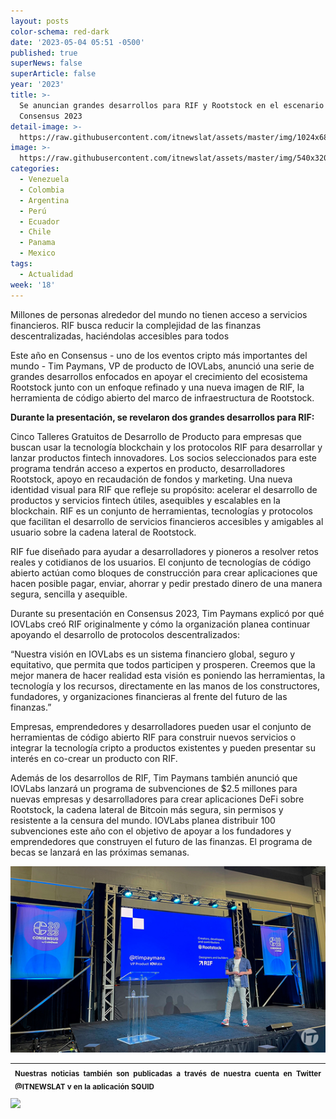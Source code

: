 ```yaml
---
layout: posts
color-schema: red-dark
date: '2023-05-04 05:51 -0500'
published: true
superNews: false
superArticle: false
year: '2023'
title: >-
  Se anuncian grandes desarrollos para RIF y Rootstock en el escenario de
  Consensus 2023
detail-image: >-
  https://raw.githubusercontent.com/itnewslat/assets/master/img/1024x680/RIF-g.jpg
image: >-
  https://raw.githubusercontent.com/itnewslat/assets/master/img/540x320/RIF-p.jpg
categories:
  - Venezuela
  - Colombia
  - Argentina
  - Perú
  - Ecuador
  - Chile
  - Panama
  - Mexico
tags:
  - Actualidad
week: '18'
---
```

Millones de personas alrededor del mundo no tienen acceso a servicios financieros. RIF busca reducir la complejidad de las finanzas descentralizadas, haciéndolas accesibles para todos
 
Este año en Consensus - uno de los eventos cripto más importantes del mundo - Tim Paymans, VP de producto de IOVLabs, anunció una serie de grandes desarrollos enfocados en apoyar el crecimiento del ecosistema Rootstock junto con un enfoque refinado y una nueva imagen de RIF, la herramienta de código abierto del marco de infraestructura de Rootstock.
 
**Durante la presentación, se revelaron dos grandes desarrollos para RIF:**

Cinco Talleres Gratuitos de Desarrollo de Producto para empresas que buscan usar la tecnología blockchain y los protocolos RIF para desarrollar y lanzar productos fintech innovadores. Los socios seleccionados para este programa tendrán acceso a expertos en producto, desarrolladores Rootstock, apoyo en recaudación de fondos y marketing.
Una nueva identidad visual para RIF que refleje su propósito: acelerar el desarrollo de productos y servicios fintech útiles, asequibles y escalables en la blockchain.
RIF es un conjunto de herramientas, tecnologías y protocolos que facilitan el desarrollo de servicios financieros accesibles y amigables al usuario sobre la cadena lateral de Rootstock. 
 
RIF fue diseñado para ayudar a desarrolladores y pioneros a resolver retos reales y cotidianos de los usuarios. El conjunto de tecnologías de código abierto actúan como bloques de construcción para crear aplicaciones que hacen posible pagar, enviar, ahorrar y pedir prestado dinero de una manera segura, sencilla y asequible.
 
Durante su presentación en Consensus 2023, Tim Paymans explicó por qué IOVLabs creó RIF originalmente y cómo la organización planea continuar apoyando el desarrollo de protocolos descentralizados:
 
“Nuestra visión en IOVLabs es un sistema financiero global, seguro y equitativo, que permita que todos participen y prosperen. Creemos que la mejor manera de hacer realidad esta visión es poniendo las herramientas, la tecnología y los recursos, directamente en las manos de los constructores, fundadores, y organizaciones financieras al frente del futuro de las finanzas.”
 
Empresas, emprendedores y desarrolladores pueden usar el conjunto de herramientas de código abierto RIF para construir nuevos servicios o integrar la tecnología cripto a productos existentes y pueden presentar su interés en co-crear un producto con RIF.
 
Además de los desarrollos de RIF, Tim Paymans también anunció que IOVLabs lanzará un programa de subvenciones de $2.5 millones para nuevas empresas y desarrolladores para crear aplicaciones DeFi sobre Rootstock, la cadena lateral de Bitcoin más segura, sin permisos y resistente a la censura del mundo. IOVLabs planea distribuir 100 subvenciones este año con el objetivo de apoyar a los fundadores y emprendedores que construyen el futuro de las finanzas. El programa de becas se lanzará en las próximas semanas.

![](https://raw.githubusercontent.com/itnewslat/assets/master/img/540x320/RIF-p.jpg)

<table style="height: 42px;" width="569">
<tbody>
<tr>
<td style="text-align: justify;"><sub><strong>Nuestras noticias también son publicadas a través de nuestra cuenta en Twitter <a href="https://twitter.com/itnewslat?lang=es">@ITNEWSLAT</a> y en la aplicación <a href="https://squidapp.co/en/">SQUID</a></strong></sub></td>
</tr>
</tbody>
</table>
<img src="https://tracker.metricool.com/c3po.jpg?hash=56f88a41e39ab42c063cc51676587a04"/>